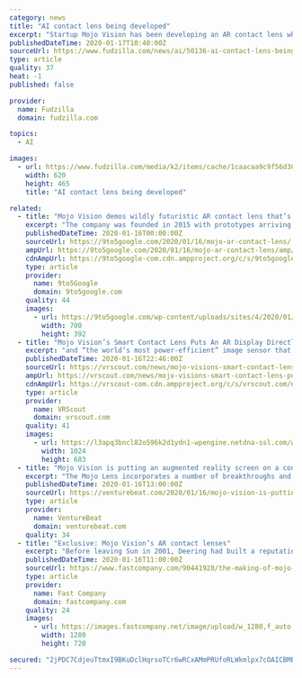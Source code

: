 ```yaml
---
category: news
title: "AI contact lens being developed"
excerpt: "Startup Mojo Vision has been developing an AR contact lens which really means people will have difficulty telling what is real or not. Mojo Vision is calling the technology Invisible Computing. Last week the company let selected media have a look at working prototypes, powered wirelessly, though plans for the next version include a battery on ..."
publishedDateTime: 2020-01-17T10:40:00Z
sourceUrl: https://www.fudzilla.com/news/ai/50136-ai-contact-lens-being-developed
type: article
quality: 37
heat: -1
published: false

provider:
  name: Fudzilla
  domain: fudzilla.com

topics:
  - AI

images:
  - url: https://www.fudzilla.com/media/k2/items/cache/1caacaa9c9f56d30a557a35a6a1218c0_L.jpg
    width: 620
    height: 465
    title: "AI contact lens being developed"

related:
  - title: "Mojo Vision demos wildly futuristic AR contact lens that’s ‘years away’"
    excerpt: "The company was founded in 2015 with prototypes arriving by 2017. Sometime during the 2020s, they hope to have a final feature set that includes a hi-res microLED display, fast wireless data, and battery power, as well as eye tracking and computer vision. The last two aspects would make for an eye-controlled UI, and fulfill that sci-fi vision ..."
    publishedDateTime: 2020-01-16T00:00:00Z
    sourceUrl: https://9to5google.com/2020/01/16/mojo-ar-contact-lens/
    ampUrl: https://9to5google.com/2020/01/16/mojo-ar-contact-lens/amp/
    cdnAmpUrl: https://9to5google-com.cdn.ampproject.org/c/s/9to5google.com/2020/01/16/mojo-ar-contact-lens/amp/
    type: article
    provider:
      name: 9to5Google
      domain: 9to5google.com
    quality: 44
    images:
      - url: https://9to5google.com/wp-content/uploads/sites/4/2020/01/mojo-ar-contact-lens-timeline.jpg?quality=82&strip=all&w=700
        width: 700
        height: 392
  - title: "Mojo Vision’s Smart Contact Lens Puts An AR Display Directly On Your Eyeball"
    excerpt: "and “the world’s most power-efficient” image sensor that’s been optimized specifically for computer vision, all adding up to what Mojo Vision claims is “the smallest and densest dynamic display ever made.” Although the device is still in its research and development phase—the company is currently performing clinical studies under ..."
    publishedDateTime: 2020-01-16T22:46:00Z
    sourceUrl: https://vrscout.com/news/mojo-visions-smart-contact-lens-puts-an-ar-display-directly-on-your-eyeball/
    ampUrl: https://vrscout.com/news/mojo-visions-smart-contact-lens-puts-an-ar-display-directly-on-your-eyeball/amp/
    cdnAmpUrl: https://vrscout-com.cdn.ampproject.org/c/s/vrscout.com/news/mojo-visions-smart-contact-lens-puts-an-ar-display-directly-on-your-eyeball/amp/
    type: article
    provider:
      name: VRScout
      domain: vrscout.com
    quality: 41
    images:
      - url: https://l3apq3bncl82o596k2d1ydn1-wpengine.netdna-ssl.com/wp-content/uploads/2020/01/MojoVision_1-1024x683.jpg
        width: 1024
        height: 683
  - title: "Mojo Vision is putting an augmented reality screen on a contact lens"
    excerpt: "The Mojo Lens incorporates a number of breakthroughs and proprietary technologies, including the smallest and densest dynamic display ever made, the world’s most power-efficient image sensor optimized for computer vision, a custom wireless radio, and motion sensors for eyetracking and image stabilization. The Mojo Lens includes the Mojo ..."
    publishedDateTime: 2020-01-16T13:00:00Z
    sourceUrl: https://venturebeat.com/2020/01/16/mojo-vision-is-putting-an-augmented-reality-screen-on-a-contact-lens/
    type: article
    provider:
      name: VentureBeat
      domain: venturebeat.com
    quality: 34
  - title: "Exclusive: Mojo Vision’s AR contact lenses"
    excerpt: "Before leaving Sun in 2001, Deering had built a reputation as an expert in artificial intelligence, computer vision, 3D graphics, and virtual reality. And he too had poor vision. After Sun, Deering spent a decade working out all the problems of focusing a micro-display—either within a contact lens or implanted in the eye—at the retina."
    publishedDateTime: 2020-01-16T11:00:00Z
    sourceUrl: https://www.fastcompany.com/90441928/the-making-of-mojo-ar-contact-lenses-that-give-your-eyes-superpowers?partner=rss
    type: article
    provider:
      name: Fast Company
      domain: fastcompany.com
    quality: 24
    images:
      - url: https://images.fastcompany.net/image/upload/w_1280,f_auto,q_auto,fl_lossy/wp-cms/uploads/2020/01/p-1-MojoWebHeroShotofLens.jpg
        width: 1280
        height: 720

secured: "2jPDC7CdjeuTtmxI9BKuDclHqrsoTCr6wRCxAMmPRUfoRLWkmlpx7cOAICBMBAYs20obEAcX5drf5em6fHCJCxHdbld8NfDv0kdj3bc/ujWk5XBs29TGwKvBC6P2fwp740XyZVWI5t42KGun9rk+ehDTzl3YCvZzPuFz7/sfjMvYjXVSKo2M6qaT/qjCkUi18JD/hpRWD7thg0KG6QmeLQf+p6nPUjQZK9w+7jlYBsdCrG9nbE0isNB53nMwU84Emts4qixGkFge3XDzTJlnTIKp/zqG/KwYkKy2Isg2ShM=;w2D0saRwzlyzINtd+OPhdg=="
---
```


